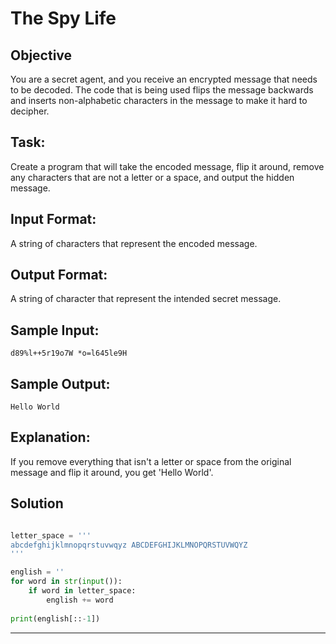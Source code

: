 # The Spy Life 
## Objective
 
You are a secret agent, and you receive an encrypted message that needs to be decoded. The code that is being used flips the message backwards and inserts non-alphabetic characters in the message to make it hard to decipher. 
 

## Task:  

Create a program that will take the encoded message, flip it around, remove any characters that are not a letter or a space, and output the hidden message. 
 

## Input Format:   

A string of characters that represent the encoded message. 
 

## Output Format:  

A string of character that represent the intended secret message. 
 

## Sample Input:  

```
d89%l++5r19o7W *o=l645le9H 
```
 

## Sample Output:  

```
Hello World 
```


## Explanation:  

If you remove everything that isn't a letter or space from the original message and flip it around, you get 'Hello World'.


## Solution

```python

letter_space = '''
abcdefghijklmnopqrstuvwqyz ABCDEFGHIJKLMNOPQRSTUVWQYZ
'''

english = ''
for word in str(input()):
    if word in letter_space:
        english += word
    
print(english[::-1])

```


---